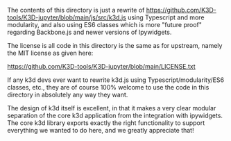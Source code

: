 The contents of this directory is just a rewrite of https://github.com/K3D-tools/K3D-jupyter/blob/main/js/src/k3d.js using Typescript and more modularity, and also using ES6 classes which is more "future proof" regarding Backbone.js and newer versions of Ipywidgets.

The license is all code in this directory is the same as for upstream, namely the MIT license as given here:

https://github.com/K3D-tools/K3D-jupyter/blob/main/LICENSE.txt

If any k3d devs ever want to rewrite k3d.js using Typescript/modularity/ES6 classes, etc., they are of course 100% welcome to use the code in this directory in absolutely any way they want.

The design of k3d itself is excellent, in that it makes a very clear modular separation of the core k3d application from the integration with ipywidgets.  The core k3d library exports exactly the right functionality to support everything we wanted to do here, and we greatly appreciate that!